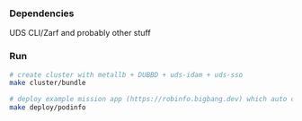 ### Dependencies
UDS CLI/Zarf and probably other stuff

### Run
```bash
# create cluster with metallb + DUBBD + uds-idam + uds-sso 
make cluster/bundle

# deploy example mission app (https://robinfo.bigbang.dev) which auto creates client + authservice config
make deploy/podinfo 
```

